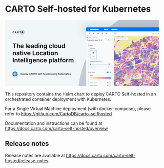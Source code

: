 # CARTO Self-hosted for Kubernetes

![header](./img/header-k8s.png)

This repository contains the Helm chart to deploy CARTO Self-hosted in an orchestrated container deployment with Kubernetes.

For a Single Virtual Machine deployment (with docker-compose), please refer to <https://github.com/CartoDB/carto-selfhosted>

Documentation and instructions can be found at <https://docs.carto.com/carto-self-hosted/overview>

## Release notes

Release notes are available at <https://docs.carto.com/carto-self-hosted/release-notes>
